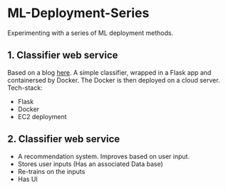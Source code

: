 # ML-Deployment-Series
Experimenting with a series of ML deployment methods.

## 1. Classifier web service
Based on a blog [here](https://towardsdatascience.com/simple-way-to-deploy-machine-learning-models-to-cloud-fd58b771fdcf).
A simple classifier, wrapped in a Flask app and containersed by Docker. The Docker is then deployed on a cloud server.
Tech-stack:
- Flask
- Docker
- EC2 deployment

## 2. Classifier web service
- A recommendation system.
Improves based on user input.
- Stores user inputs (Has an associated Data base)
- Re-trains on the inputs
- Has UI

